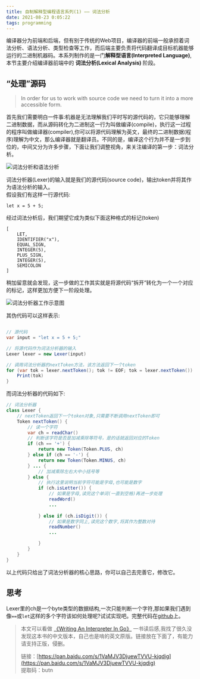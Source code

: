 ```yaml
---
title: 自制解释型编程语言系列(1) —— 词法分析
date: 2021-08-23 0:05:22
tags: programming
---
```



编译器分为前端和后端，但有别于传统的Web项目，编译器的前端一般承担着词法分析、语法分析、类型检查等工作，而后端主要负责将代码翻译成目标机器能够运行的二进制机器码。本系列制作的是一门**解释型语言(Interpreted Language)**,本节主要介绍编译器前端中的 **词法分析(Lexical Analysis)** 阶段。  
  

## “处理”源码
> In order for us to work with source code we need to turn it into a more accessible form.  
  

首先我们需要明白一件事:机器是无法理解我们平时写的源代码的，它只能够理解二进制数据，而从源码转化为二进制这一行为叫做编译(compile)，执行这一过程的程序叫做编译器(compiler),你可以将源代码理解为英文，最终的二进制数据(程序)理解为中文，那么编译器就是翻译员。不同的是，编译这个行为并不是一步到位的，中间又分为许多步骤，下面让我们调整视角，来关注编译的第一步：词法分析。  
   
![词法分析和语法分析](https://z3.ax1x.com/2021/08/23/hpzS7q.png)

词法分析器(Lexer)的输入就是我们的源代码(source code)，输出token并将其作为语法分析的输入。  
假设我们有这样一行源代码:
```
let x = 5 + 5;
```
经过词法分析后，我们期望它成为类似下面这种格式的标记(token)
```
[ 
    LET, 
    IDENTIFIER("x"), 
    EQUAL_SIGN, 
    INTEGER(5), 
    PLUS_SIGN, 
    INTEGER(5), 
    SEMICOLON 
]
```
稍加留意就会发现，这一步做的工作其实就是将源代码“拆开”转化为一个一个对应的标记，这样更加方便下一阶段处理。  

![词法分析器工作示意图](https://z3.ax1x.com/2021/08/23/h9pghV.gif)  

其伪代码可以这样表示:
```java

// 源代码
var input = "let x = 5 + 5;"

// 将源代码作为词法分析器的输入
Lexer lexer = new Lexer(input)

// 调用词法分析器的nextToken方法，该方法返回下一个token
for (var tok = lexer.nextToken(); tok != EOF; tok = lexer.nextToken()) {
    Print(tok)
}
```

而词法分析器的代码如下:

```java
// 词法分析器
class Lexer {
    // nextToken返回下一个token对象,只需要不断调用nextToken即可
    Token nextToken() {
        // 读一个字符
        var ch = readChar()
        // 判断该字符是否是加减乘除等符号，是的话就返回对应的Token
        if (ch == '+') {
            return new Token(Token.PLUS, ch)
        } else if (ch == '-') {
            return new Token(Token.MINUS, ch)
        } ... {
            // 加减乘除左右大中小括号等
        } else {
            // 执行这里说明当前字符可能是字母,也可能是数字
            if (ch.isLetter()) {
                // 如果是字母,读完这个单词(一直到空格)再进一步处理
                readWord()
                ...  
                
            } else if (ch.isDigit()) {
                // 如果是数字同上,读完这个数字,将其作为整数对待
                readNumber()
                ...

            }
        }
    }
}

```  

以上代码只给出了词法分析器的核心思路，你可以自己去完善它，修改它。

## 思考
Lexer里的ch是一个byte类型的数据结构,一次只能判断一个字符,那如果我们遇到像`==`或`let`这样的多个字符该如何处理呢?试试实现吧。完整代码在[github](https://github.com/kimmosc2/monkey-interpreter/blob/master/lexer/lexer.go#L45)上。


> 本文可以看做 [《Writing An Interpreter In Go》](https://compilerbook.com/) 一书读后感,我找了很久没发现这本书的中文版本，自己也是啃的英文原版。链接放在下面了，有能力请支持正版，侵删。  
>   
> 链接：[https://pan.baidu.com/s/1VaMJV3DjuewTVVU-kjqdig](https://pan.baidu.com/s/1VaMJV3DjuewTVVU-kjqdig)   
提取码：butn